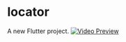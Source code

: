 # locator

A new Flutter project.
[![Video Preview](https://img.youtube.com/vi/55YoCvgAOFA/0.jpg)](https://www.youtube.com/watch?v=55YoCvgAOFA)
